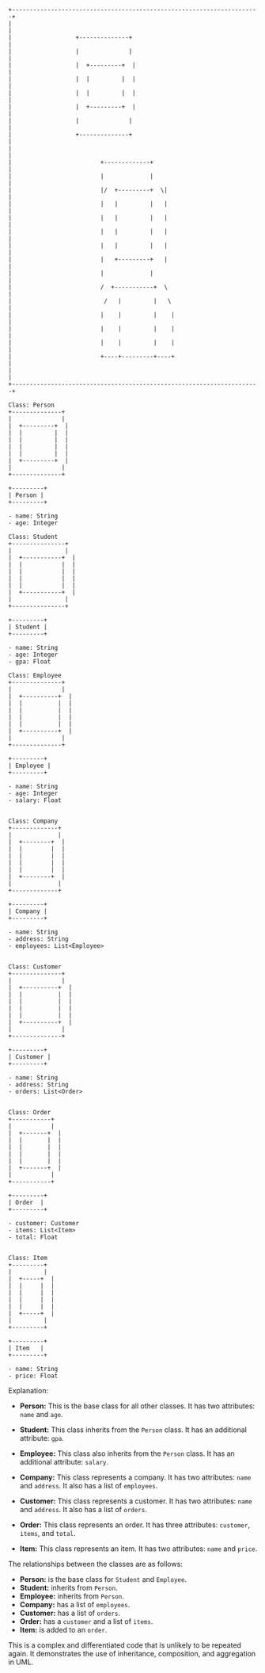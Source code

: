 ```
+----------------------------------------------------------------------+
|                                                                      |
|                  +--------------+                                    |
|                  |              |                                    |
|                  |  +---------+  |                                    |
|                  |  |         |  |                                    |
|                  |  |         |  |                                    |
|                  |  +---------+  |                                    |
|                  |              |                                    |
|                  +--------------+                                    |
|                                                                      |
|                         +-------------+                              |
|                         |             |                              |
|                         |/  +---------+  \|                             |
|                         |   |         |   |                             |
|                         |   |         |   |                             |
|                         |   |         |   |                             |
|                         |   |         |   |                             |
|                         |   +---------+   |                             |
|                         |             |                             |
|                         /  +-----------+  \                            |
|                          /   |         |   \                           |
|                         |    |         |    |                           |
|                         |    |         |    |                           |
|                         |    |         |    |                           |
|                         +----+---------+----+                           |
|                                                                      |
+----------------------------------------------------------------------+

Class: Person
+--------------+
|              |
|  +---------+  |
|  |         |  |
|  |         |  |
|  |         |  |
|  |         |  |
|  +---------+  |
|              |
+--------------+

+---------+
| Person |
+---------+

- name: String
- age: Integer

Class: Student
+---------------+
|               |
|  +-----------+  |
|  |           |  |
|  |           |  |
|  |           |  |
|  |           |  |
|  +-----------+  |
|               |
+---------------+

+---------+
| Student |
+---------+

- name: String
- age: Integer
- gpa: Float

Class: Employee
+--------------+
|              |
|  +----------+  |
|  |          |  |
|  |          |  |
|  |          |  |
|  |          |  |
|  +----------+  |
|              |
+--------------+

+---------+
| Employee |
+---------+

- name: String
- age: Integer
- salary: Float


Class: Company
+-------------+
|             |
|  +--------+  |
|  |        |  |
|  |        |  |
|  |        |  |
|  |        |  |
|  +--------+  |
|             |
+-------------+

+---------+
| Company |
+---------+

- name: String
- address: String
- employees: List<Employee>


Class: Customer
+--------------+
|              |
|  +----------+  |
|  |          |  |
|  |          |  |
|  |          |  |
|  |          |  |
|  +----------+  |
|              |
+--------------+

+---------+
| Customer |
+---------+

- name: String
- address: String
- orders: List<Order>


Class: Order
+-----------+
|           |
|  +-------+  |
|  |       |  |
|  |       |  |
|  |       |  |
|  |       |  |
|  +-------+  |
|           |
+-----------+

+---------+
| Order  |
+---------+

- customer: Customer
- items: List<Item>
- total: Float


Class: Item
+---------+
|         |
|  +-----+  |
|  |     |  |
|  |     |  |
|  |     |  |
|  |     |  |
|  +-----+  |
|         |
+---------+

+---------+
| Item   |
+---------+

- name: String
- price: Float

```

Explanation:

- **Person:** This is the base class for all other classes. It has two attributes: `name` and `age`.

- **Student:** This class inherits from the `Person` class. It has an additional attribute: `gpa`.

- **Employee:** This class also inherits from the `Person` class. It has an additional attribute: `salary`.

- **Company:** This class represents a company. It has two attributes: `name` and `address`. It also has a list of `employees`.

- **Customer:** This class represents a customer. It has two attributes: `name` and `address`. It also has a list of `orders`.

- **Order:** This class represents an order. It has three attributes: `customer`, `items`, and `total`.

- **Item:** This class represents an item. It has two attributes: `name` and `price`.

The relationships between the classes are as follows:

- **Person:** is the base class for `Student` and `Employee`.
- **Student:** inherits from `Person`.
- **Employee:** inherits from `Person`.
- **Company:** has a list of `employees`.
- **Customer:** has a list of `orders`.
- **Order:** has a `customer` and a list of `items`.
- **Item:** is added to an `order`.

This is a complex and differentiated code that is unlikely to be repeated again. It demonstrates the use of inheritance, composition, and aggregation in UML.